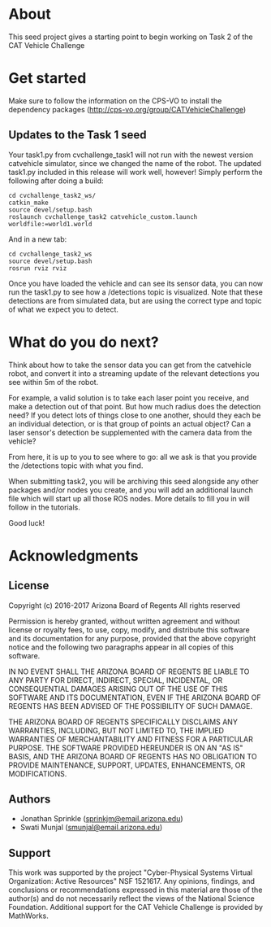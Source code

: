 # About
This seed project gives a starting point to begin working on Task 2 of the CAT Vehicle Challenge

# Get started
Make sure to follow the information on the CPS-VO to install the dependency packages (http://cps-vo.org/group/CATVehicleChallenge)

## Updates to the Task 1 seed
Your task1.py from cvchallenge_task1 will not run with the newest version catvehicle simulator, since we changed the name of the robot. The updated task1.py included in this release will work well, however! Simply perform the following after doing a build:

```
cd cvchallenge_task2_ws/
catkin_make
source devel/setup.bash
roslaunch cvchallenge_task2 catvehicle_custom.launch worldfile:=world1.world
```
And in a new tab:
```
cd cvchallenge_task2_ws
source devel/setup.bash
rosrun rviz rviz
```
Once you have loaded the vehicle and can see its sensor data, you can now run the task1.py to see how a /detections topic is visualized. Note that these detections are from simulated data, but are using the correct type and topic of what we expect you to detect.

# What do you do next?
Think about how to take the sensor data you can get from the catvehicle robot, and convert it into a streaming update of the relevant detections you see within 5m of the robot. 

For example, a valid solution is to take each laser point you receive, and make a detection out of that point. But how much radius does the detection need? If you detect lots of things close to one another, should they each be an individual detection, or is that group of points an actual object? Can a laser sensor's detection be supplemented with the camera data from the vehicle?

From here, it is up to you to see where to go: all we ask is that you provide the /detections topic with what you find.

When submitting task2, you will be archiving this seed alongside any other packages and/or nodes you create, and you will add an additional launch file which will start up all those ROS nodes. More details to fill you in will follow in the tutorials.

Good luck!

# Acknowledgments

## License
Copyright (c) 2016-2017 Arizona Board of Regents
All rights reserved

Permission is hereby granted, without written agreement and without 
license or royalty fees, to use, copy, modify, and distribute this
software and its documentation for any purpose, provided that the 
above copyright notice and the following two paragraphs appear in 
all copies of this software.
 
IN NO EVENT SHALL THE ARIZONA BOARD OF REGENTS BE LIABLE TO ANY PARTY 
FOR DIRECT, INDIRECT, SPECIAL, INCIDENTAL, OR CONSEQUENTIAL DAMAGES 
ARISING OUT OF THE USE OF THIS SOFTWARE AND ITS DOCUMENTATION, EVEN 
IF THE ARIZONA BOARD OF REGENTS HAS BEEN ADVISED OF THE POSSIBILITY OF 
SUCH DAMAGE.

THE ARIZONA BOARD OF REGENTS SPECIFICALLY DISCLAIMS ANY WARRANTIES, 
INCLUDING, BUT NOT LIMITED TO, THE IMPLIED WARRANTIES OF MERCHANTABILITY 
AND FITNESS FOR A PARTICULAR PURPOSE. THE SOFTWARE PROVIDED HEREUNDER
IS ON AN "AS IS" BASIS, AND THE ARIZONA BOARD OF REGENTS HAS NO OBLIGATION
TO PROVIDE MAINTENANCE, SUPPORT, UPDATES, ENHANCEMENTS, OR MODIFICATIONS.

## Authors
* Jonathan Sprinkle (sprinkjm@email.arizona.edu)
* Swati Munjal (smunjal@email.arizona.edu)

## Support
This work was supported by the project "Cyber-Physical Systems Virtual Organization: Active Resources" NSF 1521617. Any opinions, findings, and conclusions or recommendations expressed in this material are those of the author(s) and do not necessarily reflect the views of the National Science Foundation. Additional support for the CAT Vehicle Challenge is provided by MathWorks.
